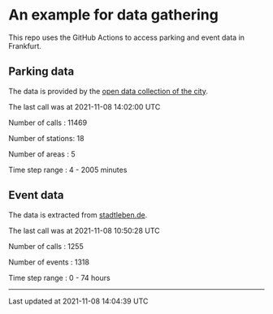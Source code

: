 # An example for data gathering

This repo uses the GitHub Actions to access parking and event data in Frankfurt.

## Parking data
The data is provided by the [open data collection of the city](https://www.offenedaten.frankfurt.de/).

The last call was at 2021-11-08 14:02:00 UTC

Number of calls   : 11469

Number of stations:    18

Number of areas   :     5

Time step range   :     4 -  2005 minutes


## Event data
The data is extracted from [stadtleben.de](https://stadtleben.de/frankfurt/).

The last call was at 2021-11-08 10:50:28 UTC

Number of calls   : 1255

Number of events  : 1318

Time step range   :    0 -   74 hours


----

Last updated at 2021-11-08 14:04:39 UTC
